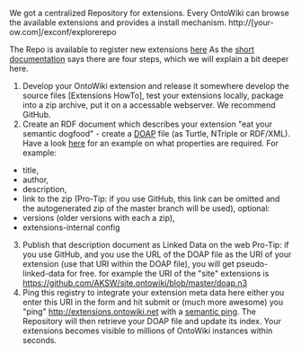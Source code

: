 We got a centralized Repository for extensions. Every OntoWiki can browse the available extensions and provides a install mechanism. http://[your-ow.com]/exconf/explorerepo

The Repo is available to register new extensions [here](http://extensions.ontowiki.net)
As the [short documentation](http://extensions.ontowiki.net/Help.html) says there are four steps, which we will explain a bit deeper here.

1. Develop your OntoWiki extension and release it somewhere
  develop the source files [Extensions HowTo], test your extensions locally, package into a zip archive, put it on a accessable webserver. We recommend GitHub.
2. Create an RDF document which describes your extension
  "eat your semantic dogfood" - create a [DOAP](https://github.com/edumbill/doap/wiki) file (as Turtle, NTriple or RDF/XML). Have a look [here](https://github.com/AKSW/site.ontowiki/blob/master/doap.n3) for an example on what properties are required. For example: 
* title, 
* author, 
* description, 
* link to the zip (Pro-Tip: if you use GitHub, this link can be omitted and the autogenerated zip of the master branch will be used), 
optional: 
* versions (older versions with each a zip), 
* extensions-internal config
3. Publish that description document as Linked Data on the web
Pro-Tip: if you use GitHub, and you use the URL of the DOAP file as the URI of your extension (use that URI within the DOAP file), you will get pseudo-linked-data for free. for example the URI of the "site" extensions is https://github.com/AKSW/site.ontowiki/blob/master/doap.n3
4. Ping this registry to integrate your extension meta data here
either you enter this URI in the form and hit submit or (much more awesome) you "ping" http://extensions.ontowiki.net with a [semantic ping](http://aksw.org/Projects/SemanticPingBack). The Repository will then retrieve your DOAP file and update its index. Your extensions becomes visible to millions of OntoWiki instances within seconds.